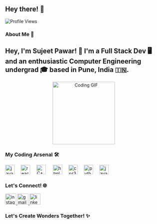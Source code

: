 <h2 align="left">Hey there! 👋</h2>

<p align="left">
  <img src="https://komarev.com/ghpvc/?username=sujeetpawar4505" alt="Profile Views" />
</p>

<h3>About Me 🚀</h3>
<h2>Hey, I'm Sujeet Pawar! 🌟 I'm a Full Stack Dev 🖥️ and an enthusiastic Computer Engineering undergrad 🎓 based in Pune, India 🇮🇳.</h2>

<div align="center">
  <img src="https://media.giphy.com/media/Y4ak9Ki2GZCbJxAnJD/giphy.gif" height="200" alt="Coding GIF" />
</div>

<h3>My Coding Arsenal 🛠️</h3>
<div align="left">
  <img src="https://cdn.jsdelivr.net/gh/devicons/devicon/icons/javascript/javascript-original.svg" height="30" alt="javascript logo"  />
  <img width="12" />
  <img src="https://cdn.jsdelivr.net/gh/devicons/devicon/icons/react/react-original.svg" height="30" alt="react logo"  />
  <img width="12" />
  <img src="https://raw.githubusercontent.com/isocpp/logos/master/cpp_logo.png" alt="C++ Logo" height="30" />
  <img width = "15" />
  <img src="https://cdn.jsdelivr.net/gh/devicons/devicon/icons/html5/html5-original.svg" height="30" alt="html5 logo"  />
  <img width="12" />
  <img src="https://cdn.jsdelivr.net/gh/devicons/devicon/icons/css3/css3-original.svg" height="30" alt="css3 logo"  />
  <img width="12" />
  <img src="https://cdn.jsdelivr.net/gh/devicons/devicon/icons/python/python-original.svg" height="30" alt="python logo"  />
  <img width="12" />
  <img src="https://www.vectorlogo.zone/logos/nodejs/nodejs-ar21.svg" height="30" alt="javascript logo"  />
  <img width="12" />
</div>

<h3>Let's Connect! 🌐</h3>
<div align="left">
 
  <a href="https://instagram.com/shantuuuuuuu?utm_source=qr&igshid=ZDc4ODBmNjlmNQ%3D%3D">
    <img src="https://img.shields.io/static/v1?message=Instagram&logo=instagram&label=&color=E4405F&logoColor=white&labelColor=&style=for-the-badge" height="35" alt="instagram logo"  />
  </a>

  <a href="mailto:sujeet17052003@gmail.com">
    <img src="https://img.shields.io/static/v1?message=Gmail&logo=gmail&label=&color=D14836&logoColor=white&labelColor=&style=for-the-badge" height="35" alt="gmail logo"  />
  </a>
  <a href="https://www.linkedin.com/in/sujeet-pawar-a20b65223/">
    <img src="https://img.shields.io/static/v1?message=LinkedIn&logo=linkedin&label=&color=0077B5&logoColor=white&labelColor=&style=for-the-badge" height="35" alt="linkedin logo"  />
  </a>
</div>

<h3>Let's Create Wonders Together! ✨</h3>
